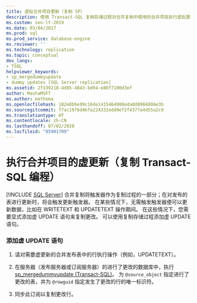 ```yaml
---
title: 虚拟合并项目更新（复制 SP）
description: 使用 Transact-SQL 复制存储过程对合并复制中使用的合并项目执行虚拟更新。
ms.custom: seo-lt-2019
ms.date: 03/04/2017
ms.prod: sql
ms.prod_service: database-engine
ms.reviewer: ''
ms.technology: replication
ms.topic: conceptual
dev_langs:
- TSQL
helpviewer_keywords:
- sp_mergedummyupdate
- dummy updates [SQL Server replication]
ms.assetid: 2f339210-4d85-4843-bd94-e86f7100d3ef
author: MashaMSFT
ms.author: mathoma
ms.openlocfilehash: 182e8bbe99c16de1415464988eda0d8966806e3b
ms.sourcegitcommit: f7ac1976d4bfa224332edd9ef2f4377a4d55a2c9
ms.translationtype: HT
ms.contentlocale: zh-CN
ms.lasthandoff: 07/02/2020
ms.locfileid: "85901709"
---
```

# <a name="perform-a-dummy-update-for-a-merge-article-replication-transact-sql-programming"></a>执行合并项目的虚更新（复制 Transact-SQL 编程）
[!INCLUDE [SQL Server](../../../includes/applies-to-version/sqlserver.md)]
  合并复制将触发器作为复制过程的一部分；在对发布的表进行更新时，将会触发更新触发器。 在某些情况下，无需触发触发器便可以更新数据，比如在 WRITETEXT 和 UPDATETEXT 操作期间。 在这些情况下，您需要显式添加虚 UPDATE 语句来复制更改。 可以使用复制存储过程添加虚 UPDATE 语句。  
  
### <a name="to-add-a-dummy-update-statement"></a>添加虚 UPDATE 语句  
  
1.  请对需要虚更新的合并发布表中的行执行操作（例如，UPDATETEXT）。  
  
2.  在服务器（发布服务器或订阅服务器）的进行了更改的数据库中，执行 [sp_mergedummyupdate (Transact-SQL)](../../../relational-databases/system-stored-procedures/sp-mergedummyupdate-transact-sql.md)。 为 `@source_object` 指定进行了更改的表，并为 `@rowguid` 指定发生了更改的行的唯一标识符。  
  
3.  同步此订阅以复制更改行。  
  
  
